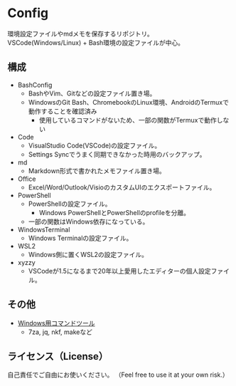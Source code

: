 # Config
環境設定ファイルやmdメモを保存するリポジトリ。\
VSCode(Windows/Linux) + Bash環境の設定ファイルが中心。

## 構成
- BashConfig
  - BashやVim、Gitなどの設定ファイル置き場。
  - WindowsのGit Bash、ChromebookのLinux環境、AndroidのTermuxで動作することを確認済み
    - 使用しているコマンドがないため、一部の関数がTermuxで動作しない
- Code
  - VisualStudio Code(VSCode)の設定ファイル。
  - Settings Syncでうまく同期できなかった時用のバックアップ。
- md
  - Markdown形式で書かれたメモファイル置き場。
- Office
  - Excel/Word/Outlook/VisioのカスタムUIのエクスポートファイル。
- PowerShell
  - PowerShellの設定ファイル。
    - Windows PowerShellとPowerShellのprofileを分離。
  - 一部の関数はWindows依存になっている。
- WindowsTerminal
  - Windows Terminalの設定ファイル。
- WSL2
  - Windows側に置くWSL2の設定ファイル。
- xyzzy
  - VSCodeが1.5になるまで20年以上愛用したエディターの個人設定ファイル。 

## その他
- [Windows用コマンドツール](https://drive.google.com/file/d/1hOZdNA-IgRVNrovc1QxtD4_bAVy8V_yj/view?usp=sharing)
  - 7za, jq, nkf, makeなど

## ライセンス（License）
自己責任でご自由にお使いください。
（Feel free to use it at your own risk.）
